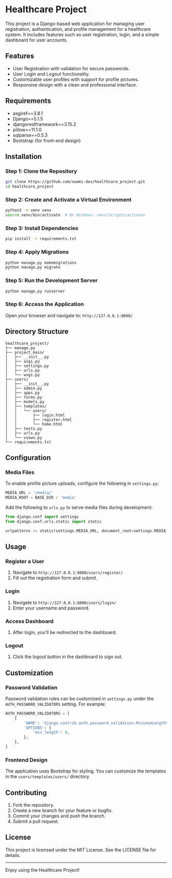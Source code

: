 # Healthcare Project

This project is a Django-based web application for managing user registration, authentication, and profile management for a healthcare system. It includes features such as user registration, login, and a simple dashboard for user accounts.

## Features

- User Registration with validation for secure passwords.
- User Login and Logout functionality.
- Customizable user profiles with support for profile pictures.
- Responsive design with a clean and professional interface.

## Requirements

- asgiref==3.8.1
- Django==5.1.5
- djangorestframework==3.15.2
- pillow==11.1.0
- sqlparse==0.5.3
- Bootstrap (for front-end design)

## Installation

### Step 1: Clone the Repository
```bash
git clone https://github.com/swami-dev/healthcare_project.git
cd healthcare_project
```

### Step 2: Create and Activate a Virtual Environment
```bash
python3 -m venv venv
source venv/bin/activate  # On Windows: venv\Scripts\activate
```

### Step 3: Install Dependencies
```bash
pip install -r requirements.txt
```

### Step 4: Apply Migrations
```bash
python manage.py makemigrations
python manage.py migrate
```

### Step 5: Run the Development Server
```bash
python manage.py runserver
```

### Step 6: Access the Application
Open your browser and navigate to: `http://127.0.0.1:8000/`

## Directory Structure

```
healthcare_project/
├── manage.py
├── project_main/
│   ├── __init__.py
│   ├── asgi.py
│   ├── settings.py
│   ├── urls.py
│   └── wsgi.py
├── users/
│   ├── __init__.py
│   ├── admin.py
│   ├── apps.py
│   ├── forms.py
│   ├── models.py
│   ├── templates/
│   │   └── users/
│   │       ├── login.html
│   │       ├── register.html
│   │       └── home.html
│   ├── tests.py
│   ├── urls.py
│   └── views.py
└── requirements.txt
```

## Configuration

### Media Files
To enable profile picture uploads, configure the following in `settings.py`:

```python
MEDIA_URL = '/media/'
MEDIA_ROOT = BASE_DIR / 'media'
```

Add the following to `urls.py` to serve media files during development:

```python
from django.conf import settings
from django.conf.urls.static import static

urlpatterns += static(settings.MEDIA_URL, document_root=settings.MEDIA_ROOT)
```

## Usage

### Register a User
1. Navigate to `http://127.0.0.1:8000/users/register/`
2. Fill out the registration form and submit.

### Login
1. Navigate to `http://127.0.0.1:8000/users/login/`
2. Enter your username and password.

### Access Dashboard
1. After login, you'll be redirected to the dashboard.

### Logout
1. Click the logout button in the dashboard to sign out.

## Customization

### Password Validation
Password validation rules can be customized in `settings.py` under the `AUTH_PASSWORD_VALIDATORS` setting. For example:

```python
AUTH_PASSWORD_VALIDATORS = [
    {
        'NAME': 'django.contrib.auth.password_validation.MinimumLengthValidator',
        'OPTIONS': {
            'min_length': 8,
        },
    },
]
```

### Frontend Design
The application uses Bootstrap for styling. You can customize the templates in the `users/templates/users/` directory.

## Contributing

1. Fork the repository.
2. Create a new branch for your feature or bugfix.
3. Commit your changes and push the branch.
4. Submit a pull request.

## License

This project is licensed under the MIT License. See the LICENSE file for details.

---

Enjoy using the Healthcare Project!
